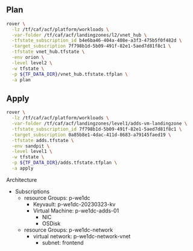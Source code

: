 ## Plan

```bash
rover \
  -lz /tf/caf/acf/platform/workloads \
  -var-folder /tf/caf/acf/landingzones/l2/vnet_hub \
  -tfstate_subscription_id b4e6ba46-404a-408e-a3f3-475b5f0f482d \
  -target_subscription 7f798b1d-5b09-491f-82e1-5aed7d81f8c1 \
  -tfstate vnet_hub.tfstate \
  -env orion \
  -level level2 \
  -w tfstate \
  -p ${TF_DATA_DIR}/vnet_hub.tfstate.tfplan \
  -a plan
```

## Apply

```bash
rover \
  -lz /tf/caf/acf/platform/workloads \
  -var-folder /tf/caf/acf/landingzones/level1/adds-vm-landingzone \
  -tfstate_subscription_id 7f798b1d-5b09-491f-82e1-5aed7d81f8c1 \
  -target_subscription 0a85b8e1-4dac-411d-8683-a79145faed19 \
  -tfstate adds.tfstate \
  -env sandpit \
  -level level1 \
  -w tfstate \
  -p ${TF_DATA_DIR}/adds.tfstate.tfplan \
  -a apply
```
Architecture

* Subscriptions
  * resource Groups: p-we1dc
    * Keyvault: p-we1dc-20230323-kv
    * Virtual Machine: p-we1dc-adds-01
      * NIC
      * OSDisk
  * resource Groups: p-we1dc-network
    * virtual network: p-we1dc-network-vnet
      * subnet: frontend

